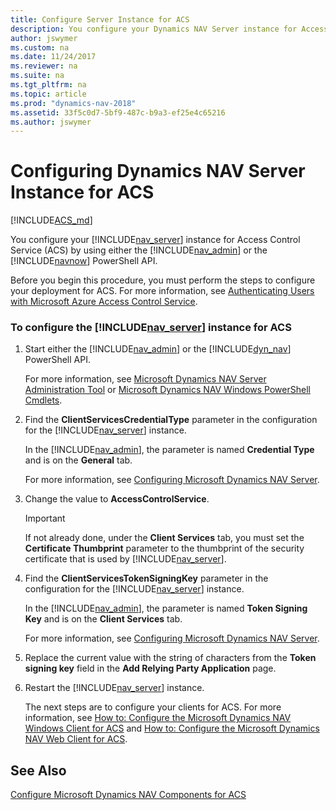 ```yaml
---
title: Configure Server Instance for ACS
description: You configure your Dynamics NAV Server instance for Access Control Service by using either the Server Admininstration Tool or the PowerShell API. 
author: jswymer
ms.custom: na
ms.date: 11/24/2017
ms.reviewer: na
ms.suite: na
ms.tgt_pltfrm: na
ms.topic: article
ms.prod: "dynamics-nav-2018"
ms.assetid: 33f5c0d7-5bf9-487c-b9a3-ef25e4c65216
ms.author: jswymer
---
```

# Configuring Dynamics NAV Server Instance for ACS

[!INCLUDE[ACS_md](includes/ACS_md.md)]

You configure your [!INCLUDE[nav_server](includes/nav_server_md.md)] instance for Access Control Service \(ACS\) by using either the [!INCLUDE[nav_admin](includes/nav_admin_md.md)] or the [!INCLUDE[navnow](includes/navnow_md.md)] PowerShell API.  

 Before you begin this procedure, you must perform the steps to configure your deployment for ACS. For more information, see [Authenticating Users with Microsoft Azure Access Control Service](Authenticating-Users-with-Microsoft-Azure-Access-Control-Service.md).  

### To configure the [!INCLUDE[nav_server](includes/nav_server_md.md)] instance for ACS  

1. Start either the [!INCLUDE[nav_admin](includes/nav_admin_md.md)] or the [!INCLUDE[dyn_nav](includes/dyn_nav_md.md)] PowerShell API.  

    For more information, see [Microsoft Dynamics NAV Server Administration Tool](Microsoft-Dynamics-NAV-Server-Administration-Tool.md) or [Microsoft Dynamics NAV Windows PowerShell Cmdlets](Microsoft-Dynamics-NAV-Windows-PowerShell-Cmdlets.md).  

2. Find the **ClientServicesCredentialType** parameter in the configuration for the [!INCLUDE[nav_server](includes/nav_server_md.md)] instance.  

    In the [!INCLUDE[nav_admin](includes/nav_admin_md.md)], the parameter is named **Credential Type** and is on the **General** tab.  

    For more information, see [Configuring Microsoft Dynamics NAV Server](Configuring-Microsoft-Dynamics-NAV-Server.md).  

3. Change the value to **AccessControlService**.  

   > [!IMPORTANT]  
   >  If not already done, under the **Client Services** tab, you must set the **Certificate Thumbprint** parameter to the thumbprint of the security certificate that is used by [!INCLUDE[nav_server](includes/nav_server_md.md)].  

4. Find the **ClientServicesTokenSigningKey** parameter in the configuration for the [!INCLUDE[nav_server](includes/nav_server_md.md)] instance.  

    In the [!INCLUDE[nav_admin](includes/nav_admin_md.md)], the parameter is named **Token Signing Key** and is on the **Client Services** tab.  

    For more information, see [Configuring Microsoft Dynamics NAV Server](Configuring-Microsoft-Dynamics-NAV-Server.md).  

5. Replace the current value with the string of characters from the **Token signing key** field in the **Add Relying Party Application** page.  

6. Restart the [!INCLUDE[nav_server](includes/nav_server_md.md)] instance.  

   The next steps are to configure your clients for ACS. For more information, see [How to: Configure the Microsoft Dynamics NAV Windows Client for ACS](How-to--Configure-the-Microsoft-Dynamics-NAV-Windows-Client-for-ACS.md) and [How to: Configure the Microsoft Dynamics NAV Web Client for ACS](How-to--Configure-the-Microsoft-Dynamics-NAV-Web-Client-for-ACS.md).  

## See Also  
 [Configure Microsoft Dynamics NAV Components for ACS](Configure-Microsoft-Dynamics-NAV-Components-for-ACS.md)
